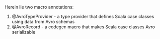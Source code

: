 Herein lie two macro annotations:
1) @AvroTypeProvider - a type provider that defines Scala case classes using data from Avro schemas
2) @AvroRecord - a codegen macro that makes Scala case classes Avro serializable 




